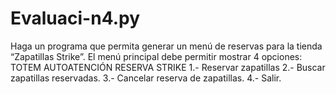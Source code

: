 # Evaluaci-n4.py
Haga un programa que permita generar un menú de reservas para la tienda “Zapatillas Strike”. El menú principal debe permitir mostrar 4 opciones:  TOTEM AUTOATENCIÓN RESERVA STRIKE 1.- Reservar zapatillas 2.- Buscar zapatillas reservadas. 3.- Cancelar reserva de zapatillas. 4.- Salir.
